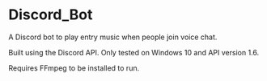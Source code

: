 # Discord_Bot
A Discord bot to play entry music when people join voice chat.

Built using the Discord API. Only tested on Windows 10 and API version 1.6.

Requires FFmpeg to be installed to run.
